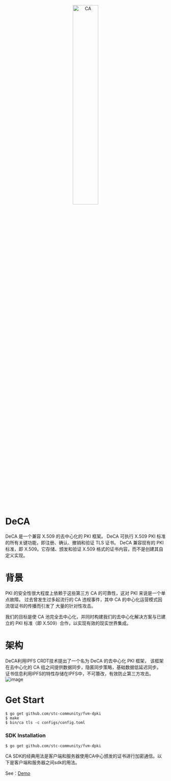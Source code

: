 <p align="center">
<img src="https://user-images.githubusercontent.com/52234994/165200623-c60e956b-5805-4088-bf58-f97ebd8ae8b4.png" 
    width="40%" border="0" alt="CA">
</p>

# DeCA
DeCA 是一个兼容 X.509 的去中心化的 PKI 框架。
DeCA 可执行 X.509 PKI 标准的所有关键功能，即注册、确认、撤销和验证 TLS 证书。
DeCA 兼容现有的 PKI 标准，即 X.509。它存储、颁发和验证 X.509 格式的证书内容，而不是创建其自定义实现。

# 背景
PKI 的安全性很大程度上依赖于这些第三方 CA 的可靠性，这对 PKI 来说是一个单点故障。
过去曾发生过多起流行的 CA 违规事件，其中 CA 的中心化运营模式因流氓证书的传播而引发了
大量的针对性攻击。

我们的目标是使 CA 池完全去中心化，并同时构建我们的去中心化解决方案与已建立的 
PKI 标准（即 X.509）合作，以实现有效的现实世界集成。

# 架构
DeCA利用IPFS CRDT技术提出了一个名为 DeCA 的去中心化 PKI 框架，
该框架在去中心化的 CA 组之间提供数据同步，隐匿同步策略，基础数据低延迟同步。
证书信息利用IPFS的特性存储在IPFS中，不可篡改，有效防止第三方攻击。
![image](https://user-images.githubusercontent.com/52234994/192089294-d5891f90-16ac-497d-9efe-a09eb38b0ced.png)

# Get Start
```
$ go get github.com/stc-community/fvm-dpki
$ make
$ bin/ca tls -c configs/config.toml
```

### SDK Installation
```
$ go get github.com/stc-community/fvm-dpki
```

CA SDK的经典用法是客户端和服务器使用CA中心颁发的证书进行加密通信。以下是客户端和服务器之间sdk的用法。

See：[Demo](https://github.com/FlowShield/casdk/tree/main/examples)

